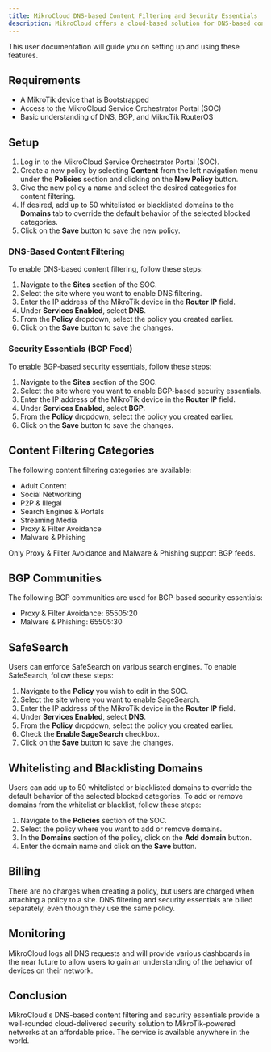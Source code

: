 ```yaml
---
title: MikroCloud DNS-based Content Filtering and Security Essentials
description: MikroCloud offers a cloud-based solution for DNS-based content filtering and security essentials for MikroTik powered networks.
---
```


This user documentation will guide you on setting up and using these features.

## Requirements

- A MikroTik device that is Bootstrapped
- Access to the MikroCloud Service Orchestrator Portal (SOC)
- Basic understanding of DNS, BGP, and MikroTik RouterOS

## Setup

1. Log in to the MikroCloud Service Orchestrator Portal (SOC).
2. Create a new policy by selecting **Content** from the left navigation menu under the **Policies** section and clicking on the **New Policy** button.
3. Give the new policy a name and select the desired categories for content filtering.
4. If desired, add up to 50 whitelisted or blacklisted domains to the **Domains** tab to override the default behavior of the selected blocked categories.
5. Click on the **Save** button to save the new policy.

### DNS-Based Content Filtering

To enable DNS-based content filtering, follow these steps:

1. Navigate to the **Sites** section of the SOC.
2. Select the site where you want to enable DNS filtering.
3. Enter the IP address of the MikroTik device in the **Router IP** field.
4. Under **Services Enabled**, select **DNS**.
5. From the **Policy** dropdown, select the policy you created earlier.
6. Click on the **Save** button to save the changes.

### Security Essentials (BGP Feed)

To enable BGP-based security essentials, follow these steps:

1. Navigate to the **Sites** section of the SOC.
2. Select the site where you want to enable BGP-based security essentials.
3. Enter the IP address of the MikroTik device in the **Router IP** field.
4. Under **Services Enabled**, select **BGP**.
5. From the **Policy** dropdown, select the policy you created earlier.
6. Click on the **Save** button to save the changes.

## Content Filtering Categories

The following content filtering categories are available:

- Adult Content
- Social Networking
- P2P & Illegal
- Search Engines & Portals
- Streaming Media
- Proxy & Filter Avoidance
- Malware & Phishing

Only Proxy & Filter Avoidance and Malware & Phishing support BGP feeds.

## BGP Communities

The following BGP communities are used for BGP-based security essentials:

- Proxy & Filter Avoidance: 65505:20
- Malware & Phishing: 65505:30

## SafeSearch

Users can enforce SafeSearch on various search engines. To enable SafeSearch, follow these steps:

1. Navigate to the **Policy** you wish to edit in the SOC.
2. Select the site where you want to enable SageSearch.
3. Enter the IP address of the MikroTik device in the **Router IP** field.
4. Under **Services Enabled**, select **DNS**.
5. From the **Policy** dropdown, select the policy you created earlier.
6. Check the **Enable SageSearch** checkbox.
7. Click on the **Save** button to save the changes.

## Whitelisting and Blacklisting Domains

Users can add up to 50 whitelisted or blacklisted domains to override the default behavior of the selected blocked categories. To add or remove domains from the whitelist or blacklist, follow these steps:

1. Navigate to the **Policies** section of the SOC.
2. Select the policy where you want to add or remove domains.
3. In the **Domains** section of the policy, click on the **Add domain** button.
4. Enter the domain name and click on the **Save** button.

## Billing

There are no charges when creating a policy, but users are charged when attaching a policy to a site. DNS filtering and security essentials are billed separately, even though they use the same policy.

## Monitoring

MikroCloud logs all DNS requests and will provide various dashboards in the near future to allow users to gain an understanding of the behavior of devices on their network.

## Conclusion

MikroCloud's DNS-based content filtering and security essentials provide a well-rounded cloud-delivered security solution to MikroTik-powered networks at an affordable price. The service is available anywhere in the world.
